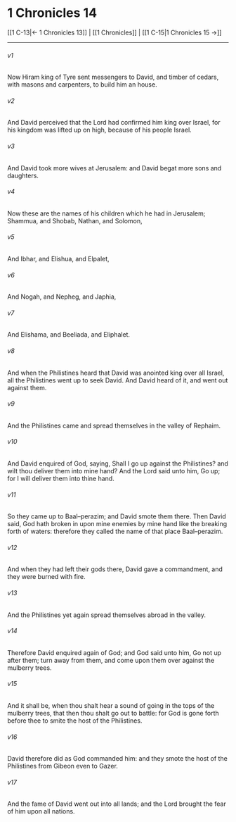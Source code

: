 # 1 Chronicles 14

[[1 C-13|← 1 Chronicles 13]] | [[1 Chronicles]] | [[1 C-15|1 Chronicles 15 →]]
***

###### v1
Now Hiram king of Tyre sent messengers to David, and timber of cedars, with masons and carpenters, to build him an house.
###### v2
And David perceived that the Lord had confirmed him king over Israel, for his kingdom was lifted up on high, because of his people Israel.
###### v3
And David took more wives at Jerusalem: and David begat more sons and daughters.
###### v4
Now these are the names of his children which he had in Jerusalem; Shammua, and Shobab, Nathan, and Solomon,
###### v5
And Ibhar, and Elishua, and Elpalet,
###### v6
And Nogah, and Nepheg, and Japhia,
###### v7
And Elishama, and Beeliada, and Eliphalet.
###### v8
And when the Philistines heard that David was anointed king over all Israel, all the Philistines went up to seek David. And David heard of it, and went out against them.
###### v9
And the Philistines came and spread themselves in the valley of Rephaim.
###### v10
And David enquired of God, saying, Shall I go up against the Philistines? and wilt thou deliver them into mine hand? And the Lord said unto him, Go up; for I will deliver them into thine hand.
###### v11
So they came up to Baal–perazim; and David smote them there. Then David said, God hath broken in upon mine enemies by mine hand like the breaking forth of waters: therefore they called the name of that place Baal–perazim.
###### v12
And when they had left their gods there, David gave a commandment, and they were burned with fire.
###### v13
And the Philistines yet again spread themselves abroad in the valley.
###### v14
Therefore David enquired again of God; and God said unto him, Go not up after them; turn away from them, and come upon them over against the mulberry trees.
###### v15
And it shall be, when thou shalt hear a sound of going in the tops of the mulberry trees, that then thou shalt go out to battle: for God is gone forth before thee to smite the host of the Philistines.
###### v16
David therefore did as God commanded him: and they smote the host of the Philistines from Gibeon even to Gazer.
###### v17
And the fame of David went out into all lands; and the Lord brought the fear of him upon all nations. 
